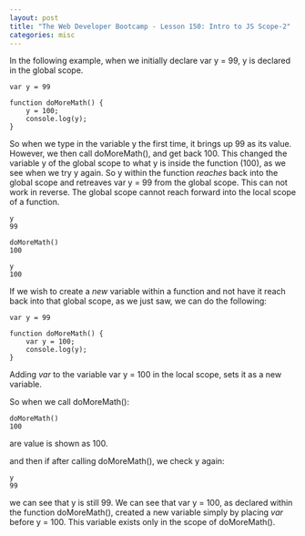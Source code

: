 ```yaml
---
layout: post
title: "The Web Developer Bootcamp - Lesson 150: Intro to JS Scope-2"
categories: misc
---
```


In the following example, when we initially declare var y = 99, y is declared in the global scope.
```
var y = 99

function doMoreMath() {
    y = 100;
    console.log(y);
}
```

So when we type in the variable y the first time, it brings up 99 as its value.
However, we then call doMoreMath(), and get back 100. This changed the variable y of the global scope to what y is inside the function (100),
as we see when we try y again.
So y within the function *reaches* back into the global scope and retreaves var y = 99 from the global scope. This can not work in reverse. The global
scope cannot reach forward into the local scope of a function.
```
y
99

doMoreMath()
100

y
100
```


If we wish to create a *new* variable within a function and not have it reach back into that global scope, as we just saw, we can do the following:
```
var y = 99

function doMoreMath() {
    var y = 100;
    console.log(y);
}
```
Adding *var* to the variable var y = 100 in the local scope, sets it as a new variable.

So when we call doMoreMath():
```
doMoreMath()
100
```
are value is shown as 100.

and then if after calling doMoreMath(), we check y again:
```
y
99
```
we can see that y is still 99. We can see that var y = 100, as declared within the function doMoreMath(), created a new variable simply by placing *var* before y = 100.
This variable exists only in the scope of doMoreMath().
